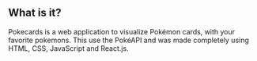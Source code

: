 ## What is it?

Pokecards is a web application to visualize Pokémon cards, with your favorite pokemons.
This use the PokéAPI and was made completely using HTML, CSS, JavaScript and React.js. 
